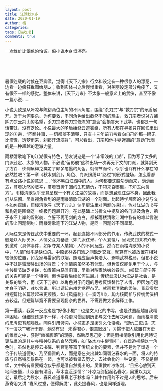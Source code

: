 ```yaml
---
layout: post
title: 江湖秋水多
date: 2020-01-19
Author: 橘
categories: 
tags: [猫吃书]
comments: true
---
```


一次性价比很低的恰饭，但小说本身很漂亮。

<!-- more -->

<br><br><br>

暑假连载的时候在豆瓣读，觉得《天下刀宗》行文和设定有一种很惊人的漂亮，一边看一边疯狂截图给朋友；收到实体书之后慢慢重看，对美丽设定部分免疫了，又有很不一样的感觉。整体来讲，《天下刀宗》不太像一般意义上的武侠，甚至不像一篇小说……

小说大致是从叶凉与陈彻两位主角的不同角度，围绕“杀刀宗”与“救刀宗”的矛盾展开。对于为何要杀、为何要救，不同角色给出截然不同的理由，救刀宗者说对方嫉妒刀宗云荆山的名望，杀刀宗者称刀宗修炼的“意劲”会损害天下武学，也都是一句话带过，没有定论。小说最大的矛盾始终云遮雾绕，所有人都在寻找只在回忆里出现的刀宗，“回想往事，一切都辨不清楚，只有十三年前刀宗看向自己的那一眼无比澄澈，透梦而来，刹那汗流浃背”，可以看出，刀宗和他扑朔迷离的“意劲”代表的是一种超越的澄澈力量。

雨楼清歌笔下的江湖很有特色，朋友说这是一个“非常浅的江湖”，因为写了太多的门派设定、太多的人物。不必说“留影舫”这种出场一次再无下文的门派，就算剑天子方白、快剑展梅之类花了颇多笔墨的角色，就情节而论，似乎也没有什么存在的必然性吧？第一章《秋水刻剑》，角色、门派纷纷以“路过”的形式登场，怎么看都有点公路小说的意思……“他不明白江湖中的人，为何都要这般匆匆而来，匆匆而去，带着决然的悲辛，带着百折千回的生死情仇，不知来自哪里，不知去向何方”。雨楼清歌似乎无意呈现一个有关江湖的故事，而是想展现江湖本身，因此我们从陈彻、吴重视角看到的是雨楼清歌江湖的一个剖面。比起诗学层面的小说与文本如何搭建，雨楼清歌写《天下刀宗》似乎更注重对问题的探讨，他对江湖的书写和构造是围绕这一终极问题展开的。在此基础上分析文中提及的各门派及角色，弟子永不上岸的留影舫、立誓不再用剑的方白，都被雨楼清歌江湖中特有的难以言说的形上问题制约：雨楼清歌笔下的江湖人物，是同一问题的不同呈现。

人际往来是传统武侠中重要的一环，起到连接不同部分的作用。传统武侠的模式一般是以人际关系、人情交互为基底（如门派往来、个人爱憎），呈现受到某种外来刺激时（具体事件，如争夺某人某物）人的不同反应。然而在雨楼清歌的小说中，“人情”似乎是缺位的。中原武林各门派之间缺乏交互，就算有也被放置在相对较低的位置，如龙家与雷家的联姻，照理应当声势浩大、影响武林格局，但在小说中不过是雷璎珞出场的背景；个体情感虽然多有体现，但也仅仅能作用于个人，与主线情节缺乏关联，如青箫白马盟旧事、吴重对陈家姑娘的眷恋。（柳絮与简宁等的关系可能是一个特例，但也要看后续如何进展。）传统武侠认为江湖是社会，是关系的集合，而《天下刀宗》以角色对于问题的思考反馈替代了人情，但因为问题本身不明确、难以言说，所以读起来难免觉得杂芜。就雨楼清歌的武侠，我经常觉得短篇比长篇读起来更顺畅，如《风露刺》《一瓣河川》，其内核同样与传统武侠相去较远，但短篇毕竟不需要呈现复杂的世界，不需要做太多解释工作。

第一遍读，我第一反应也是“好像小椴”！也是文人化的书写，也是试图超越自我精神困境。但细想还是不一样，小椴更习惯回到历史与文化去解决问题，而雨楼清歌的思考更有超越性。同样引用诗词，小椴更多是援引文化语境，“恩仇三更报，天下一言决”“我行于野，渺然有思，未得君心，恨意迟迟”，习惯于把人放置在历史的维度之中，获得“幽微廓落”的观感，然后反思己身；但是雨楼清歌引用化用诗词更注重的是其中与精神联系的自然元素，如“洛水舟中柳青眸”，在塑造柳续这一角色时，虽然也提停云书院、判官笔等富于传统文化的要素，但并不是为了塑造一个合于传统道德的、乃至儒雅的人，而是意在突出其如同碧波春水的一面，将人的特质与自然特质联系在一起，也可以被看做去历史、去社会化的一种设定。不仅是柳续，文中所有重要概念似乎都是借自然提出的。吴重教叶凉练剑，“且把心放到天地间去悟，山水自有清音，草木岂乏深情？”叶凉为剑招起名春水，吴重以为太老，最后定为秋水，春风难道果真老于秋水吗？其中作用的不过是人的思考。后来燕寄羽又讲 “春风过堂，便得解脱”，此处提春风，也是同样道理。